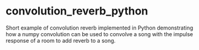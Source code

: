 # convolution_reverb_python
Short example of convolution reverb implemented in Python demonstrating how a numpy convolution can be used to convolve a song with the impulse response of a room to add reverb to a song.
